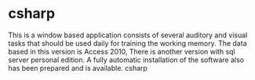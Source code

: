 csharp
======
This is a window based application consists of several auditory and visual tasks that should be used daily for training 
the working memory. The data based in this version is Access 2010, There is another version with sql server personal 
edition. A fully automatic installation of the software also has been prepared and is available.
csharp
